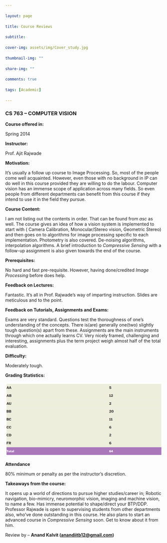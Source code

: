 ```yaml
---

layout: page

title: Course Reviews

subtitle:

cover-img: assets/img/Cover_study.jpg

thumbnail-img: ""

share-img: ""

comments: true

tags: [Academic]

---
```


  
  

### CS 763 – COMPUTER VISION

  
  

**Course offered in:**

  
  

Spring 2014

  
  

**Instructor:**

  
  

Prof. Ajit Rajwade


**Motivation:** 

It’s usually a follow up course to Image Processing. So, most of the people come well acquainted. However, even those with no background in IP can do well in this course provided they are willing to do the labour. Computer vision has an immense scope of application across many fields. So even people from different departments can benefit from this course if they intend to use it in the field they pursue.
  

**Course Content:**

  
  
I am not listing out the contents in order. That can be found from _asc_ as well. The course gives an idea of how a vision system is implemented to start with ( Camera Calibration, Monocular/Stereo vision, Geometric Stereo) and then goes on to algorithms for image processing specific to each implementation. Photometry is also covered. De-noising algorithms, interpolation algorithms. A brief introduction to _Compressive Sensing_ with a follow-up assignment is also given towards the end of the course.

  
  

**Prerequisites:**

  
  

No hard and fast pre-requisite. However, having done/credited _Image Processing_ before does help.

  
  

**Feedback on Lectures:**

  
  

Fantastic. It’s all in Prof. Rajwade’s way of imparting instruction. Slides are meticulous and to the point.

  
  

**Feedback on Tutorials, Assignments and Exams:**

  
  

Exams are very standard. Questions test the thoroughness of one’s understanding of the concepts. There is(are) generally one(two) slightly tough question(s) apart from these. Assignments are the main instruments through which one actually learns CV. Very nicely framed, challenging and interesting, assignments plus the term project weigh almost half of the total evaluation.
  
  

**Difficulty:**

  
  

Moderately tough.

  
  

**Grading Statistics:**

  
  

![Grades](CS763_2014.png)

  
  
**Attendance**

80% minimum or penalty as per the instructor’s discretion.

  
  

**Takeaways from the course:**

  
  
It opens up a world of directions to pursue higher studies/career in; Robotic navigation, bio-mimicry, neuromorphic vision, imaging and machine vision, to name a few. Has immense potential to shape/direct your BTP/DDP. Professor Rajwade is open to supervising students from other departments also, who’ve done outstanding in this course. He also plans to start an advanced course in _Compressive Sensing_ soon. Get to know about it from him.

  
  

Review by – **Anand Kalvit (anandiitb12@gmail.com)**
